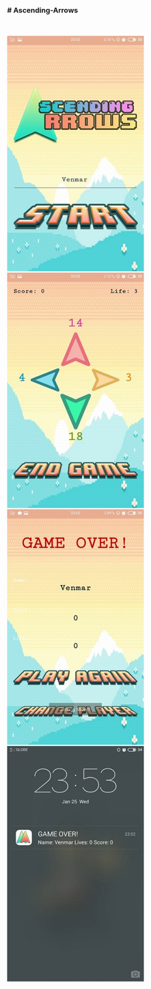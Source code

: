 <p align="center"> 
  <h3># Ascending-Arrows</h3>
  <br>
  <br>
  <img width="320" height="550" src="https://github.com/binmurv/Ascending-Arrows/blob/master/16295455_1591296854220346_1248738493_n.jpg">
  <img width="320" height="550" src="https://github.com/binmurv/Ascending-Arrows/blob/master/16216324_1591297774220254_1416139368_n.jpg">
  <img width="320" height="550" src="https://github.com/binmurv/Ascending-Arrows/blob/master/16244224_1591297764220255_1723151256_n.jpg">
  <img width="320" height="550" src="https://github.com/binmurv/Ascending-Arrows/blob/master/16344187_1591297887553576_723331884_n.jpg">
</p>

